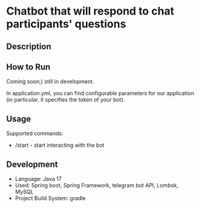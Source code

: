 # Chatbot that will respond to chat participants' questions

## Description


## How to Run

Coming soon;) still in development.

In application.yml, you can find configurable parameters for our application
(in particular, it specifies the token of your bot).

## Usage

Supported commands:

- /start - start interacting with the bot

## Development


- Language: Java 17
- Used: Spring boot, Spring Framework, telegram bot API, Lombok, MySQL
- Project Build System: gradle

